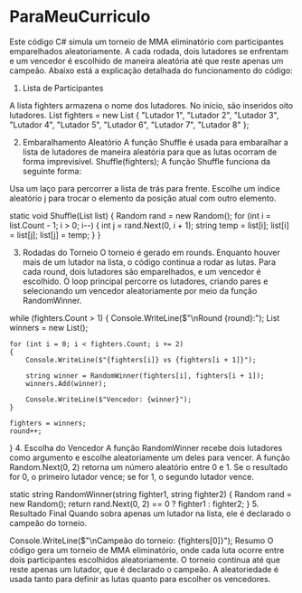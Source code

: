 # ParaMeuCurriculo

Este código C# simula um torneio de MMA eliminatório com participantes emparelhados aleatoriamente. A cada rodada, dois lutadores se enfrentam e um vencedor é escolhido de maneira aleatória até que reste apenas um campeão. Abaixo está a explicação detalhada do funcionamento do código:

1. Lista de Participantes

A lista fighters armazena o nome dos lutadores. No início, são inseridos oito lutadores.
List<string> fighters = new List<string>
{
    "Lutador 1", "Lutador 2", "Lutador 3", "Lutador 4",
    "Lutador 5", "Lutador 6", "Lutador 7", "Lutador 8"
};

2. Embaralhamento Aleatório
A função Shuffle é usada para embaralhar a lista de lutadores de maneira aleatória para que as lutas ocorram de forma imprevisível.
Shuffle(fighters);
A função Shuffle funciona da seguinte forma:

Usa um laço para percorrer a lista de trás para frente.
Escolhe um índice aleatório j para trocar o elemento da posição atual com outro elemento.


static void Shuffle(List<string> list)
{
    Random rand = new Random();
    for (int i = list.Count - 1; i > 0; i--)
    {
        int j = rand.Next(0, i + 1);
        string temp = list[i];
        list[i] = list[j];
        list[j] = temp;
    }
}

3. Rodadas do Torneio
O torneio é gerado em rounds. Enquanto houver mais de um lutador na lista, o código continua a rodar as lutas. Para cada round, dois lutadores são emparelhados, e um vencedor é escolhido.
O loop principal percorre os lutadores, criando pares e selecionando um vencedor aleatoriamente por meio da função RandomWinner.

while (fighters.Count > 1)
{
    Console.WriteLine($"\nRound {round}:");
    List<string> winners = new List<string>();

    for (int i = 0; i < fighters.Count; i += 2)
    {
        Console.WriteLine($"{fighters[i]} vs {fighters[i + 1]}");

        string winner = RandomWinner(fighters[i], fighters[i + 1]);
        winners.Add(winner);

        Console.WriteLine($"Vencedor: {winner}");
    }

    fighters = winners;
    round++;
}
4. Escolha do Vencedor
A função RandomWinner recebe dois lutadores como argumento e escolhe aleatoriamente um deles para vencer. A função Random.Next(0, 2) retorna um número aleatório entre 0 e 1. Se o resultado for 0, o primeiro lutador vence; se for 1, o segundo lutador vence.


static string RandomWinner(string fighter1, string fighter2)
{
    Random rand = new Random();
    return rand.Next(0, 2) == 0 ? fighter1 : fighter2;
}
5. Resultado Final
Quando sobra apenas um lutador na lista, ele é declarado o campeão do torneio.


Console.WriteLine($"\nCampeão do torneio: {fighters[0]}");
Resumo
O código gera um torneio de MMA eliminatório, onde cada luta ocorre entre dois participantes escolhidos aleatoriamente. O torneio continua até que reste apenas um lutador, que é declarado o campeão. A aleatoriedade é usada tanto para definir as lutas quanto para escolher os vencedores.